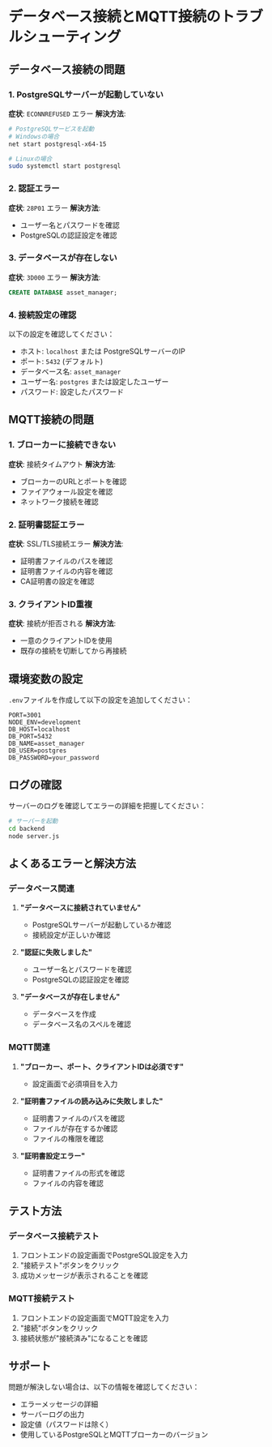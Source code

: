 # データベース接続とMQTT接続のトラブルシューティング

## データベース接続の問題

### 1. PostgreSQLサーバーが起動していない
**症状**: `ECONNREFUSED` エラー
**解決方法**:
```bash
# PostgreSQLサービスを起動
# Windowsの場合
net start postgresql-x64-15

# Linuxの場合
sudo systemctl start postgresql
```

### 2. 認証エラー
**症状**: `28P01` エラー
**解決方法**:
- ユーザー名とパスワードを確認
- PostgreSQLの認証設定を確認

### 3. データベースが存在しない
**症状**: `3D000` エラー
**解決方法**:
```sql
CREATE DATABASE asset_manager;
```

### 4. 接続設定の確認
以下の設定を確認してください：
- ホスト: `localhost` または PostgreSQLサーバーのIP
- ポート: `5432` (デフォルト)
- データベース名: `asset_manager`
- ユーザー名: `postgres` または設定したユーザー
- パスワード: 設定したパスワード

## MQTT接続の問題

### 1. ブローカーに接続できない
**症状**: 接続タイムアウト
**解決方法**:
- ブローカーのURLとポートを確認
- ファイアウォール設定を確認
- ネットワーク接続を確認

### 2. 証明書認証エラー
**症状**: SSL/TLS接続エラー
**解決方法**:
- 証明書ファイルのパスを確認
- 証明書ファイルの内容を確認
- CA証明書の設定を確認

### 3. クライアントID重複
**症状**: 接続が拒否される
**解決方法**:
- 一意のクライアントIDを使用
- 既存の接続を切断してから再接続

## 環境変数の設定

`.env`ファイルを作成して以下の設定を追加してください：

```env
PORT=3001
NODE_ENV=development
DB_HOST=localhost
DB_PORT=5432
DB_NAME=asset_manager
DB_USER=postgres
DB_PASSWORD=your_password
```

## ログの確認

サーバーのログを確認してエラーの詳細を把握してください：

```bash
# サーバーを起動
cd backend
node server.js
```

## よくあるエラーと解決方法

### データベース関連
1. **"データベースに接続されていません"**
   - PostgreSQLサーバーが起動しているか確認
   - 接続設定が正しいか確認

2. **"認証に失敗しました"**
   - ユーザー名とパスワードを確認
   - PostgreSQLの認証設定を確認

3. **"データベースが存在しません"**
   - データベースを作成
   - データベース名のスペルを確認

### MQTT関連
1. **"ブローカー、ポート、クライアントIDは必須です"**
   - 設定画面で必須項目を入力

2. **"証明書ファイルの読み込みに失敗しました"**
   - 証明書ファイルのパスを確認
   - ファイルが存在するか確認
   - ファイルの権限を確認

3. **"証明書設定エラー"**
   - 証明書ファイルの形式を確認
   - ファイルの内容を確認

## テスト方法

### データベース接続テスト
1. フロントエンドの設定画面でPostgreSQL設定を入力
2. "接続テスト"ボタンをクリック
3. 成功メッセージが表示されることを確認

### MQTT接続テスト
1. フロントエンドの設定画面でMQTT設定を入力
2. "接続"ボタンをクリック
3. 接続状態が"接続済み"になることを確認

## サポート

問題が解決しない場合は、以下の情報を確認してください：
- エラーメッセージの詳細
- サーバーログの出力
- 設定値（パスワードは除く）
- 使用しているPostgreSQLとMQTTブローカーのバージョン
